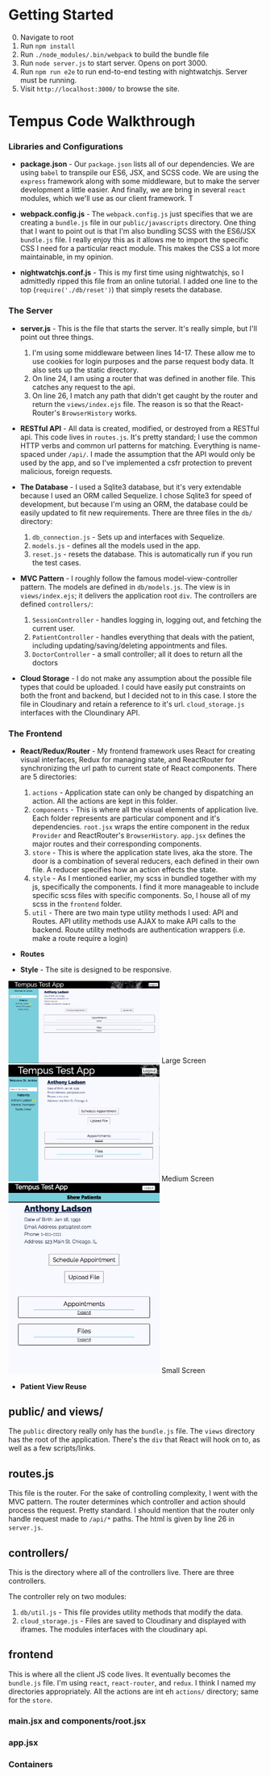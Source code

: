 # Getting Started

0. Navigate to root
1. Run `npm install`
2. Run `./node_modules/.bin/webpack` to build the bundle file
2. Run `node server.js` to start server. Opens on port 3000.
3. Run `npm run e2e` to run end-to-end testing with nightwatchjs. Server must be running.
4. Visit `http://localhost:3000/` to browse the site.

# Tempus Code Walkthrough

### Libraries and Configurations

* **package.json** - Our `package.json` lists all of our dependencies. We are using `babel` to transpile our ES6, JSX, and SCSS code. We are using the `express` framework along with some middleware, but to make the server development a little easier. And finally, we are bring in several `react` modules, which we'll use as our client framework. T

* **webpack.config.js** - The `webpack.config.js` just specifies that we are creating a `bundle.js` file in our `public/javascripts` directory. One thing that I want to point out is that I'm also bundling SCSS with the ES6/JSX `bundle.js` file. I really enjoy this as it allows me to import the specific CSS I need for a particular react module. This makes the CSS a lot more maintainable, in my opinion.

* **nightwatchjs.conf.js** - This is my first time using nightwatchjs, so I admittedly ripped this file from an online tutorial. I added one line to the top (`require('./db/reset')`) that simply resets the database.

### The Server

* **server.js** - This is the file that starts the server. It's really simple, but I'll point out three things.
  1. I'm using some middleware between lines 14-17. These allow me to use cookies for login purposes and the parse request body data. It also sets up the static directory.
  2. On line 24, I am using a router that was defined in another file. This catches any request to the api.
  3. On line 26, I match any path that didn't get caught by the router and return the `views/index.ejs` file. The reason is so that the React-Router's `BrowserHistory` works.

* **RESTful API** - All data is created, modified, or destroyed from a RESTful api. This code lives in `routes.js`. It's pretty standard; I use the common HTTP verbs and common url patterns for matching. Everything is name-spaced under `/api/`. I made the assumption that the API would only be used by the app, and so I've implemented a csfr protection to prevent malicious, foreign requests.

* **The Database** - I used a Sqlite3 database, but it's very extendable because I used an ORM called Sequelize. I chose Sqlite3 for speed of development, but because I'm using an ORM, the database could be easily updated to fit new requirements. There are three files in the `db/` directory:
  1. `db_connection.js` - Sets up and interfaces with Sequelize.
  2. `models.js` - defines all the models used in the app.
  3. `reset.js` - resets the database. This is automatically run if you run the test cases.

* **MVC Pattern** - I roughly follow the famous model-view-controller pattern. The models are defined in `db/models.js`. The view is in `views/index.ejs`; it delivers the application root `div`. The controllers are defined `controllers/`:
  1. `SessionController` - handles logging in, logging out, and fetching the current user.
  2. `PatientController` - handles everything that deals with the patient, including updating/saving/deleting appointments and files.
  3. `DoctorController` - a small controller; all it does to return all the doctors

* **Cloud Storage** - I do not make any assumption about the possible file types that could be uploaded. I could have easily put constraints on both the front and backend, but I decided not to in this case. I store the file in Cloudinary and retain a reference to it's url. `cloud_storage.js` interfaces with the Cloundinary API.

### The Frontend

* **React/Redux/Router** - My frontend framework uses React for creating visual interfaces, Redux for managing state, and ReactRouter for synchronizing the url path to current state of React components. There are 5 directories:
  1. `actions` - Application state can only be changed by dispatching an action. All the actions are kept in this folder.
  2. `components` - This is where all the visual elements of application live. Each folder represents are particular component and it's dependencies. `root.jsx` wraps the entire component in the redux `Provider` and ReactRouter's `BrowserHistory`. `app.jsx` defines the major routes and their corresponding components.
  3. `store` - This is where the application state lives, aka the store. The door is a combination of several reducers, each defined in their own file. A reducer specifies how an action effects the state.
  4. `style` - As I mentioned earlier, my scss in bundled together with my js, specifically the components. I find it more manageable to include specific scss files with specific components. So, I house all of my scss in the `frontend` folder.
  5. `util` - There are two main type utility methods I used: API and Routes. API utility methods use AJAX to make API calls to the backend. Route utility methods are authentication wrappers (i.e. make a route require a login)

* **Routes**

* **Style** - The site is designed to be responsive.

<img src="./docs/screenshot1.png" width="300">
Large Screen

<img src="./docs/screenshot2.png" width="300">
Medium Screen

<img src="./docs/screenshot3.png" width="300">
Small Screen

* **Patient View Reuse**



## public/ and views/

The `public` directory really only has the `bundle.js` file. The `views` directory has the root of the application. There's the `div` that React will hook on to, as well as a few scripts/links.

## routes.js

This file is the router. For the sake of controlling complexity, I went with the MVC pattern. The router determines which controller and action should process the request. Pretty standard. I should mention that the router only handle request made to `/api/*` paths. The html is given by line 26 in `server.js`.

## controllers/

This is the directory where all of the controllers live. There are three controllers.



The controller rely on two modules:

1. `db/util.js` - This file provides utility methods that modify the data.
2. `cloud_storage.js` - Files are saved to Cloudinary and displayed with iframes. The modules interfaces with the cloudinary api.

## frontend

This is where all the client JS code lives. It eventually becomes the `bundle.js` file. I'm using `react`, `react-router`, and `redux`. I think I named my directories appropriately. All the actions are int eh `actions/` directory; same for the `store`.

### main.jsx and components/root.jsx

### app.jsx

### Containers
